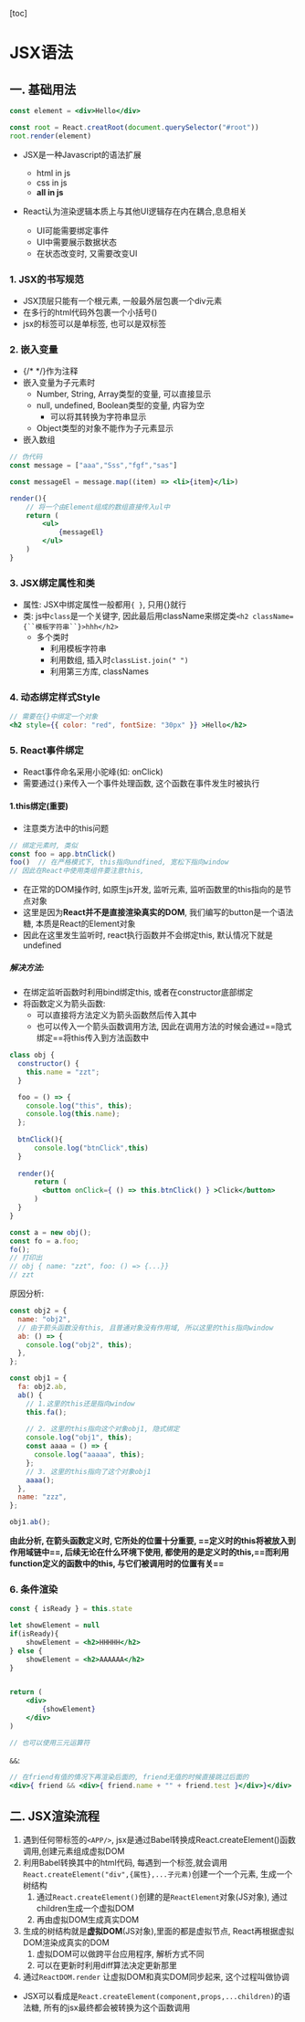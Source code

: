 [toc]

# JSX语法

## 一. 基础用法

```jsx
const element = <div>Hello</div>

const root = React.creatRoot(document.querySelector("#root"))
root.render(element)
```

- JSX是一种Javascript的语法扩展
  - html in js
  - css in js
  - **all in js**

- React认为渲染逻辑本质上与其他UI逻辑存在内在耦合,息息相关
  - UI可能需要绑定事件
  - UI中需要展示数据状态
  - 在状态改变时, 又需要改变UI



### 1. JSX的书写规范

- JSX顶层只能有一个根元素, 一般最外层包裹一个div元素
- 在多行的html代码外包裹一个小括号()
- jsx的标签可以是单标签, 也可以是双标签



### 2. 嵌入变量

- {/* */}作为注释
- 嵌入变量为子元素时
  - Number, String, Array类型的变量, 可以直接显示
  - null, undefined, Boolean类型的变量, 内容为空
    - 可以将其转换为字符串显示
  - Object类型的对象不能作为子元素显示
- 嵌入数组

```jsx
// 伪代码
const message = ["aaa","Sss","fgf","sas"]

const messageEl = message.map((item) => <li>{item}</li>)

render(){
    // 将一个由Element组成的数组直接传入ul中
    return (
    	<ul>
        	{messageEl}
        </ul>
    )
}
```





### 3. JSX绑定属性和类

- 属性: JSX中绑定属性一般都用`{ }`, 只用{}就行
- 类: js中`class`是一个关键字, 因此最后用className来绑定类`<h2 className={``模板字符串``}>hhh</h2>`
  - 多个类时
    - 利用模板字符串
    - 利用数组, 插入时`classList.join(" ")`
    - 利用第三方库, classNames



### 4. 动态绑定样式Style

```jsx
// 需要在{}中绑定一个对象
<h2 style={{ color: "red", fontSize: "30px" }} >Hello</h2>
```



### 5. React事件绑定

- React事件命名采用小驼峰(如: onClick)
- 需要通过`{}`来传入一个事件处理函数, 这个函数在事件发生时被执行

#### 1.this绑定(重要)

- 注意类方法中的this问题

```jsx
// 绑定元素时, 类似
const foo = app.btnClick()
foo()  // 在严格模式下, this指向undfined, 宽松下指向window
// 因此在React中使用类组件要注意this, 
```

- 在正常的DOM操作时, 如原生js开发, 监听元素, 监听函数里的this指向的是节点对象
- 这里是因为**React并不是直接渲染真实的DOM**, 我们编写的button是一个语法糖, 本质是React的Element对象
- 因此在这里发生监听时, react执行函数并不会绑定this, 默认情况下就是undefined

##### 解决方法:

- 在绑定监听函数时利用bind绑定this, 或者在constructor底部绑定
- 将函数定义为箭头函数:
  - 可以直接将方法定义为箭头函数然后传入其中
  - 也可以传入一个箭头函数调用方法, 因此在调用方法的时候会通过==隐式绑定==将this传入到方法函数中

```jsx
class obj {
  constructor() {
    this.name = "zzt";
  }

  foo = () => {
    console.log("this", this);
    console.log(this.name);
  };
    
  btnClick(){
      console.log("btnClick",this)
  }
    
  render(){
      return (
      	<button onClick={ () => this.btnClick() } >Click</button>
      )
  }
}

const a = new obj();
const fo = a.foo;
fo();
// 打印出
// obj { name: "zzt", foo: () => {...}}
// zzt
```

原因分析: 

```js
const obj2 = {
  name: "obj2",
  // 由于箭头函数没有this, 且普通对象没有作用域, 所以这里的this指向window
  ab: () => {
    console.log("obj2", this);
  },
};

const obj1 = {
  fa: obj2.ab,
  ab() {
    // 1.这里的this还是指向window
    this.fa();
    
    // 2. 这里的this指向这个对象obj1, 隐式绑定
    console.log("obj1", this);
    const aaaa = () => {
      console.log("aaaaa", this);
    };
    // 3. 这里的this指向了这个对象obj1
    aaaa();
  },
  name: "zzz",
};

obj1.ab();
```

**由此分析, 在箭头函数定义时, 它所处的位置十分重要, ==定义时的this将被放入到作用域链中==, 后续无论在什么环境下使用, 都使用的是定义时的this,==而利用function定义的函数中的this, 与它们被调用时的位置有关==**





### 6. 条件渲染

```jsx
const { isReady } = this.state

let showElement = null
if(isReady){
    showElement = <h2>HHHHH</h2>
} else {
    showElement = <h2>AAAAAA</h2>
}


return (
	<div>
    	{showElement}
    </div>
)

// 也可以使用三元运算符
```

 `&&`: 

```jsx
// 在friend有值的情况下再渲染后面的, friend无值的时候直接跳过后面的
<div>{ friend && <div>{ friend.name + "" + friend.test }</div>}</div>
```





## 二. JSX渲染流程

1. 遇到任何带标签的`<APP/>`, jsx是通过Babel转换成React.createElement()函数调用,创建元素组成虚拟DOM
2. 利用Babel转换其中的html代码, 每遇到一个标签,就会调用`React.createElement("div",{属性},...子元素)`创建一个一个元素, 生成一个树结构
   1. 通过`React.createElement()`创建的是`ReactElement`对象(JS对象), 通过children生成一个虚拟DOM
   2. 再由虚拟DOM生成真实DOM
3. 生成的树结构就是**虚拟DOM**(JS对象),里面的都是虚拟节点, React再根据虚拟DOM渲染成真实的DOM
   1. 虚拟DOM可以做跨平台应用程序, 解析方式不同
   2. 可以在更新时利用diff算法决定更新那里
4. 通过`ReactDOM.render` 让虚拟DOM和真实DOM同步起来, 这个过程叫做协调



- JSX可以看成是`React.createElement(component,props,...children)`的语法糖, 所有的jsx最终都会被转换为这个函数调用